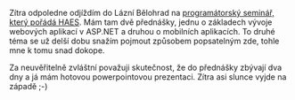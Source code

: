 <!-- dcterms:identifier = aspnetcz#22 -->
<!-- dcterms:title = Nashledanou v Bělohradě -->
<!-- dcterms:abstract = Do přednášky dva dny a já mám hotovou prezentaci, neuvěřitelné -->
<!-- np9:categoryId = 1 -->
<!-- x4w:category = Programování -->
<!-- np9:authorId = 1 -->
<!-- np9:authorEmail = michal.valasek@altairis.cz -->
<!-- dcterms:creator = Michal Altair Valášek -->
<!-- dcterms:created = 2005-02-21T22:26:01.633+01:00 -->
<!-- dcterms:dateAccepted = 2005-02-21T22:26:01.633+01:00 -->

Zítra odpoledne odjíždím do Lázní Bělohrad na [programátorský seminář, který pořádá HAES](http://www.haes.cz/ws_pozv.asp?r=workshop). Mám tam dvě přednášky, jednu o základech vývoje webových aplikací v ASP.NET a druhou o mobilních aplikacích. To druhé téma se už delší dobu snažím pojmout způsobem popsatelným zde, tohle mne k tomu snad dokope.

Za neuvěřitelně zvláštní považuji skutečnost, že do přednášky zbývají dva dny a já mám hotovou powerpointovou prezentaci. Zítra asi slunce vyjde na západě ;-)
